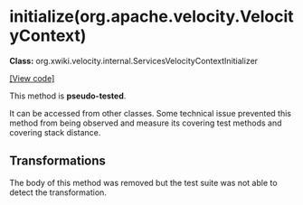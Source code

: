 # initialize(org.apache.velocity.VelocityContext)

**Class:** org.xwiki.velocity.internal.ServicesVelocityContextInitializer

[[View code]](https://github.com/xwiki/xwiki-commons/blob/6090f4369cf659a57237449a21105515b1c27995/xwiki-commons-core/xwiki-commons-velocity/src/main/java//org/xwiki/velocity/internal/ServicesVelocityContextInitializer.java#L52)

This method is **pseudo-tested**.


It can be accessed from other classes.
Some technical issue prevented this method from being observed and measure its covering test methods and covering stack distance.

## Transformations

The body of this method was removed but the test suite was not able to detect the transformation.


